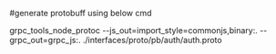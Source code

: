 #generate protobuff using below cmd

grpc_tools_node_protoc --js_out=import_style=commonjs,binary:. --grpc_out=grpc_js:. ./interfaces/proto/pb/auth/auth.proto

